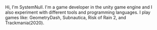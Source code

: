 Hi, I'm SystemNull.
I'm a game developer in the unity game engine and I also experiment with different tools and programming languages.
I play games like: GeometryDash, Subnautica, Risk of Rain 2, and Trackmania(2020).

<!---
SystemNull/SystemNull is a ✨ special ✨ repository because its `README.md` (this file) appears on your GitHub profile.
You can click the Preview link to take a look at your changes.
--->
